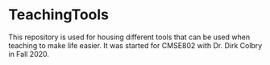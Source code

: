 # TeachingTools
This repository is used for housing different tools that can be used when teaching to make life easier. It was started for CMSE802 with Dr. Dirk Colbry in Fall 2020.
